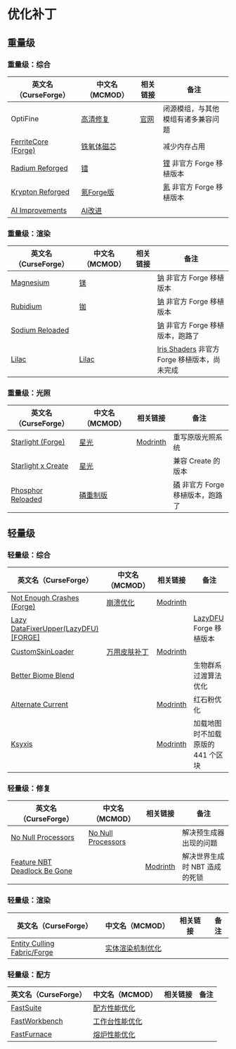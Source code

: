 # 优化补丁

## 重量级

### 重量级：综合

| 英文名（CurseForge）                                                              | 中文名（MCMOD）                                    | 相关链接                          | 备注                                                             |
| --------------------------------------------------------------------------------- | -------------------------------------------------- | --------------------------------- | ---------------------------------------------------------------- |
| OptiFine                                                                          | [高清修复](https://www.mcmod.cn/class/36.html)     | [官网](https://optifine.net/home) | 闭源模组，与其他模组有诸多兼容问题                               |
| [FerriteCore (Forge)](https://www.curseforge.com/minecraft/mc-mods/ferritecore)   | [铁氧体磁芯](https://www.mcmod.cn/class/3888.html) |                                   | 减少内存占用                                                     |
| [Radium Reforged](https://www.curseforge.com/minecraft/mc-mods/radium-reforged)   | [镭](https://www.mcmod.cn/class/5580.html)         |                                   | [锂](https://www.mcmod.cn/class/2292.html) 非官方 Forge 移植版本 |
| [Krypton Reforged](https://www.curseforge.com/minecraft/mc-mods/krypton-reforged) | [氪Forge版](https://www.mcmod.cn/class/5146.html)  |                                   | [氪](https://www.mcmod.cn/class/3399.html) 非官方 Forge 移植版本 |
| [AI Improvements](https://www.curseforge.com/minecraft/mc-mods/ai-improvements)   | [AI改进](https://www.mcmod.cn/class/1480.html)     |                                   |                                                                  |

### 重量级：渲染

| 英文名（CurseForge）                                                            | 中文名（MCMOD）                               | 相关链接 | 备注                                                                                 |
| ------------------------------------------------------------------------------- | --------------------------------------------- | -------- | ------------------------------------------------------------------------------------ |
| [Magnesium](https://www.curseforge.com/minecraft/mc-mods/sodium-reforged)       | [镁](https://www.mcmod.cn/class/4898.html)    |          | [钠](https://www.mcmod.cn/class/2785.html) 非官方 Forge 移植版本                     |
| [Rubidium](https://www.curseforge.com/minecraft/mc-mods/rubidium)               | [铷](https://www.mcmod.cn/class/5608.html)    |          | [钠](https://www.mcmod.cn/class/2785.html) 非官方 Forge 移植版本                     |
| [Sodium Reloaded](https://www.curseforge.com/minecraft/mc-mods/sodium-reloaded) |                                               |          | [钠](https://www.mcmod.cn/class/2785.html) 非官方 Forge 移植版本，跑路了             |
| [Lilac](https://www.curseforge.com/minecraft/mc-mods/iris-reforged)             | [Lilac](https://www.mcmod.cn/class/5109.html) |          | [Iris Shaders](https://www.mcmod.cn/class/3697.html) 非官方 Forge 移植版本，尚未完成 |

### 重量级：光照

| 英文名（CurseForge）                                                                  | 中文名（MCMOD）                                  | 相关链接                                             | 备注                                                                     |
| ------------------------------------------------------------------------------------- | ------------------------------------------------ | ---------------------------------------------------- | ------------------------------------------------------------------------ |
| [Starlight (Forge)](https://www.curseforge.com/minecraft/mc-mods/starlight-forge)     | [星光](https://www.mcmod.cn/class/3303.html)     | [Modrinth](https://modrinth.com/mod/starlight-forge) | 重写原版光照系统                                                         |
| [Starlight x Create](https://www.curseforge.com/minecraft/mc-mods/starlight-x-create) | [星光](https://www.mcmod.cn/class/3303.html)     |                                                      | 兼容 Create 的版本                                                       |
| [Phosphor Reloaded](https://www.curseforge.com/minecraft/mc-mods/phosphor-reloaded)   | [磷重制版](https://www.mcmod.cn/class/5477.html) |                                                      | [磷](https://www.mcmod.cn/class/1766.html) 非官方 Forge 移植版本，跑路了 |

## 轻量级

### 轻量级：综合

| 英文名（CurseForge）                                                                                | 中文名（MCMOD）                                     | 相关链接                                               | 备注                                                           |
| --------------------------------------------------------------------------------------------------- | --------------------------------------------------- | ------------------------------------------------------ | -------------------------------------------------------------- |
| [Not Enough Crashes (Forge)](https://www.curseforge.com/minecraft/mc-mods/not-enough-crashes-forge) | [崩溃优化](https://www.mcmod.cn/class/2441.html)    | [Modrinth](https://modrinth.com/mod/notenoughcrashes)  |                                                                |
| [Lazy DataFixerUpper(LazyDFU) [FORGE]](https://www.curseforge.com/minecraft/mc-mods/lazy-dfu-forge) |                                                     |                                                        | [LazyDFU](https://www.mcmod.cn/class/3407.html) Forge 移植版本 |
| [CustomSkinLoader](https://www.curseforge.com/minecraft/mc-mods/customskinloader)                   | [万用皮肤补丁](https://www.mcmod.cn/class/883.html) | [Modrinth](https://modrinth.com/mod/customskinloader)  |                                                                |
| [Better Biome Blend](https://www.curseforge.com/minecraft/mc-mods/better-biome-blend)               |                                                     |                                                        | 生物群系过渡算法优化                                           |
| [Alternate Current](https://www.curseforge.com/minecraft/mc-mods/alternate-current)                 |                                                     | [Modrinth](https://modrinth.com/mod/alternate-current) | 红石粉优化                                                     |
| [Ksyxis](https://www.curseforge.com/minecraft/mc-mods/ksyxis)                                       |                                                     | [Modrinth](https://modrinth.com/mod/ksyxis)            | 加载地图时不加载原版的 441 个区块                              |

### 轻量级：修复

| 英文名（CurseForge）                                                                                      | 中文名（MCMOD）                                            | 相关链接                                                          | 备注                          |
| --------------------------------------------------------------------------------------------------------- | ---------------------------------------------------------- | ----------------------------------------------------------------- | ----------------------------- |
| [No Null Processors](https://www.curseforge.com/minecraft/mc-mods/no-null-processors)                     | [No Null Processors](https://www.mcmod.cn/class/5585.html) |                                                                   | 解决预生成器出现的问题        |
| [Feature NBT Deadlock Be Gone](https://www.curseforge.com/minecraft/mc-mods/feature-nbt-deadlock-be-gone) |                                                            | [Modrinth](https://modrinth.com/mod/feature-nbt-deadlock-be-gone) | 解决世界生成时 NBT 造成的死锁 |

### 轻量级：渲染

| 英文名（CurseForge）                                                                      | 中文名（MCMOD）                                          | 相关链接 | 备注 |
| ----------------------------------------------------------------------------------------- | -------------------------------------------------------- | -------- | ---- |
| [Entity Culling Fabric/Forge](https://www.curseforge.com/minecraft/mc-mods/entityculling) | [实体渲染机制优化](https://www.mcmod.cn/class/3629.html) |          |      |

### 轻量级：配方

| 英文名（CurseForge）                                                        | 中文名（MCMOD）                                        | 相关链接 | 备注 |
| --------------------------------------------------------------------------- | ------------------------------------------------------ | -------- | ---- |
| [FastSuite](https://www.curseforge.com/minecraft/mc-mods/fastsuite)         | [配方性能优化](https://www.mcmod.cn/class/3822.html)   |          |      |
| [FastWorkbench](https://www.curseforge.com/minecraft/mc-mods/fastworkbench) | [工作台性能优化](https://www.mcmod.cn/class/1486.html) |          |      |
| [FastFurnace](https://www.curseforge.com/minecraft/mc-mods/fastfurnace)     | [熔炉性能优化](https://www.mcmod.cn/class/1485.html)   |          |      |
